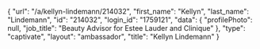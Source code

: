 {
    "url": "\/a\/kellyn-lindemann\/214032",
    "first_name": "Kellyn",
    "last_name": "Lindemann",
    "id": "214032",
    "login_id": "1759121",
    "data": {
        "profilePhoto": null,
        "job_title": "Beauty Advisor for Estee Lauder and Clinique"
    },
    "type": "captivate",
    "layout": "ambassador",
    "title": "Kellyn Lindemann"
}